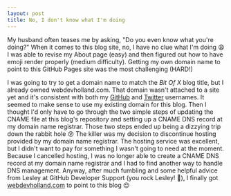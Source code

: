 ```yaml
---
layout: post
title: No, I don't know what I'm doing
---
```


My husband often teases me by asking, "Do you even know what you're doing?" When it comes to this blog site, no, I have no clue what I'm doing :weary: I was able to revise my About page (easy) and then figured out how to have emoji render properly (medium difficulty). Getting my own domain name to point to this GitHub Pages site was the most challenging (HARD!)

I was going to try to get a domain name to match the *Bit Of X* blog title, but I already owned webdevholland.com. That domain wasn't attached to a site yet and it's consistent with both my [GitHub](https://github.com/webdevholland) and [Twitter](https://twitter.com/webdevholland) usernames. It seemed to make sense to use my existing domain for this blog. Then I thought I'd only have to go through the two simple steps of updating the CNAME file at this blog's repository and setting up a CNAME DNS record at my domain name registrar. Those two steps ended up being a dizzying trip down the rabbit hole :dizzy_face: The killer was my decision to discontinue hosting provided by my domain name registrar. The hosting service was excellent, but I didn't want to pay for something I wasn't going to need at the moment. Because I cancelled hosting, I was no longer able to create a CNAME DNS record at my domain name registrar and I had to find another way to handle DNS management. Anyway, after much fumbling and some helpful advice from Lesley at GitHub Developer Support (you rock Lesley! :star2:), I finally got [webdevholland.com](http://www.webdevholland.com/) to point to this blog :relieved:


